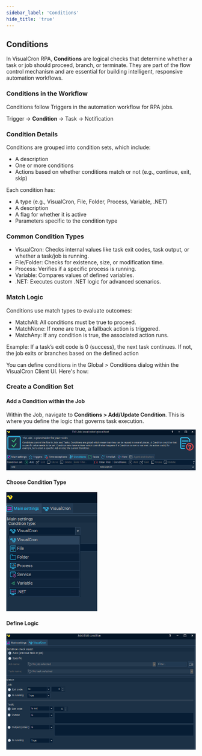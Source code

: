 ```yaml
---
sidebar_label: 'Conditions'
hide_title: 'true'
---
```


## Conditions

In VisualCron RPA, **Conditions** are logical checks that determine whether a task or job should proceed, branch, or terminate. They are part of the flow control mechanism and are essential for building intelligent, responsive automation workflows.

### Conditions in the Workflow

Conditions follow Triggers in the automation workflow for RPA jobs. 

Trigger -> **Condition** -> Task -> Notification

### Condition Details

Conditions are grouped into condition sets, which include:

* A description
* One or more conditions
* Actions based on whether conditions match or not (e.g., continue, exit, skip)

Each condition has:

* A type (e.g., VisualCron, File, Folder, Process, Variable, .NET)
* A description
* A flag for whether it is active
* Parameters specific to the condition type

### Common Condition Types

* VisualCron: Checks internal values like task exit codes, task output, or whether a task/job is running.
* File/Folder: Checks for existence, size, or modification time.
* Process: Verifies if a specific process is running.
* Variable: Compares values of defined variables.
* .NET: Executes custom .NET logic for advanced scenarios.

### Match Logic

Conditions use match types to evaluate outcomes:

* MatchAll: All conditions must be true to proceed.
* MatchNone: If none are true, a fallback action is triggered.
* MatchAny: If any condition is true, the associated action runs.

Example:
If a task’s exit code is 0 (success), the next task continues. If not, the job exits or branches based on the defined action


You can define conditions in the Global > Conditions dialog within the VisualCron Client UI. Here's how:

### Create a Condition Set

#### Add a Condition within the Job

Within the Job, navigate to **Conditions > Add/Update Condition**. This is where you define the logic that governs task execution.

![](../static/img/vcrpa-conditionmain.png)

#### Choose Condition Type

![](../static/img/vcrpa-conditiontype.png)

#### Define Logic

![](../static/img/vcrpa-conditiondefine.png)